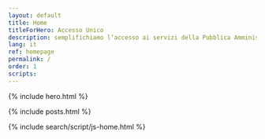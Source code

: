 ```yaml
---
layout: default
title: Home
titleForHero: Accesso Unico
description: semplifichiamo l’accesso ai servizi della Pubblica Amministrazione in Umbria
lang: it
ref: homepage
permalink: /
order: 1
scripts: 
---
```


{% include hero.html %}

<main class="container my-4" markdown="1">

{% include posts.html %}

</main>
{% include search/script/js-home.html %}